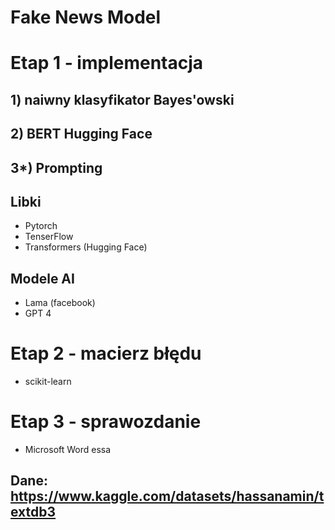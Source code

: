 # Fake News Model

# Etap 1 - implementacja

## 1) naiwny klasyfikator Bayes'owski

## 2) BERT Hugging Face

## 3*) Prompting

## Libki
* Pytorch
* TenserFlow
* Transformers (Hugging Face)

## Modele AI
* Lama (facebook)
* GPT 4

# Etap 2 - macierz błędu

* scikit-learn

# Etap 3 - sprawozdanie

* Microsoft Word essa

## Dane: https://www.kaggle.com/datasets/hassanamin/textdb3